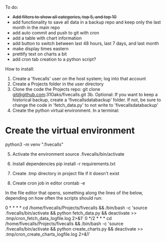 To do:
- ~~Add filters to show all categories, top 5, and top 10~~
- add functionality to save all data in a backup repo and keep only the last month in the main repo
- add auto commit and push to git with cron
- add a table with chart information
- add button to switch between last 48 hours, last 7 days, and last month
- make display times eastern
- prettify text on charts a bit
- add cron tab creation to a python script?

How to install:

1. Create a 'fivecalls' user on the host system; log into that account
2. Create a Projects folder in the user directory
3. Clone the code the Projects repo:
git clone git@github.com:31Oaks/fivecalls.git
3b. Optional: If you want to keep a historical backup, create a 'fivecallsdatabackup' folder. If not, be sure to change the code in 'fetch_data.py' to not write to 'fivecallsdatabackup'
4. Create the python virtual environment. In a terminal:

# Create the virtual environment
python3 -m venv ".fivecalls"

5. Activate the environment
source .fivecalls/bin/activate

6. Install dependencies
pip install -r requirements.txt

7. Create .tmp directory in project file if it doesn't exist

8. Create cron job in editor
crontab -e

In the file editor that opens, something along the lines of the below, depending on how often the scripts should run:

0 * * * * cd /home/fivecalls/Projects/fivecalls && /bin/bash -c 'source .fivecalls/bin/activate && python fetch_data.py && deactivate >> .tmp/cron_fetch_data_logfile.log 2>&1'
0 */2 * * * cd /home/fivecalls/Projects/fivecalls && /bin/bash -c 'source .fivecalls/bin/activate && python create_charts.py && deactivate >> .tmp/cron_create_charts_logfile.log 2>&1'



